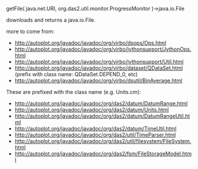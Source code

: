 getFile( java.net.URI, org.das2.util.monitor.ProgressMonitor
)-\>java.io.File

downloads and returns a java.io.File.

more to come from:

  - <http://autoplot.org/javadoc/javadoc/org/virbo/dsops/Ops.html>
  - <http://autoplot.org/javadoc/javadoc/org/virbo/jythonsupport/JythonOps.html>
  - <http://autoplot.org/javadoc/javadoc/org/virbo/jythonsupport/Util.html>
  - <http://autoplot.org/javadoc/javadoc/org/virbo/dataset/QDataSet.html>
    (prefix with class name: QDataSet.DEPEND\_0, etc)
  - <http://autoplot.org/javadoc/javadoc/org/virbo/dsutil/BinAverage.html>

These are prefixed with the class name (e.g. Units.cm):

  - <http://autoplot.org/javadoc/javadoc/org/das2/datum/DatumRange.html>
  - <http://autoplot.org/javadoc/javadoc/org/das2/datum/Units.html>
  - <http://autoplot.org/javadoc/javadoc/org/das2/datum/DatumRangeUtil.html>
  - <http://autoplot.org/javadoc/javadoc/org/das2/datum/TimeUtil.html>
  - <http://autoplot.org/javadoc/javadoc/org/das2/util/TimeParser.html>
  - <http://autoplot.org/javadoc/javadoc/org/das2/util/filesystem/FileSystem.html>
  - <http://autoplot.org/javadoc/javadoc/org/das2/fsm/FileStorageModel.html>

